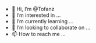 - 👋 Hi, I’m @Tofanz
- 👀 I’m interested in ...
- 🌱 I’m currently learning ...
- 💞️ I’m looking to collaborate on ...
- 📫 How to reach me ...

<!---
Tofanz/Tofanz is a ✨ special ✨ repository because its `README.md` (this file) appears on your GitHub profile.
You can click the Preview link to take a look at your changes.
--->
